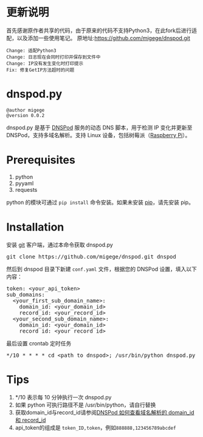 # 更新说明
首先感谢原作者共享的代码，由于原来的代码不支持Python3，在此fork后进行适配，以及添加一些使用笔记。
原地址:https://github.com/migege/dnspod.git

```
Change: 适配Python3
Change: 日志现在会同时打印并保存到文件中
Change: IP没有发生变化时打印提示
Fix: 修复GetIP方法超时的问题
```

# dnspod.py

```
@author migege
@version 0.0.2
```

dnspod.py 是基于 [DNSPod](http://www.dnspod.cn/docs/records.html#dns) 服务的动态 DNS 脚本，用于检测 IP 变化并更新至 DNSPod，支持多域名解析。支持 Linux 设备，包括树莓派（[Raspberry Pi](https://www.raspberrypi.org/)）。

# Prerequisites

1. python
1. pyyaml
1. requests

python 的模块可通过 ```pip install``` 命令安装。如果未安装 [pip](https://pip.pypa.io/)，请先安装 pip。

# Installation

安装 [git](https://git-scm.com/) 客户端，通过本命令获取 dnspod.py

<pre>
git clone https://github.com/migege/dnspod.git dnspod
</pre>

然后到 dnspod 目录下新建 ```conf.yaml``` 文件，根据您的 DNSPod 设置，填入以下内容：

<pre>
token: &lt;your_api_token&gt;
sub_domains:
  &lt;your_first_sub_domain_name&gt;:
    domain_id: &lt;your_domain_id&gt;
    record_id: &lt;your_record_id&gt;
  &lt;your_second_sub_domain_name&gt;:
    domain_id: &lt;your_domain_id&gt;
    record_id: &lt;your_record_id&gt;
</pre>

最后设置 crontab 定时任务

<pre>
*/10 * * * * cd &lt;path_to_dnspod&gt;; /usr/bin/python dnspod.py conf.yaml &gt; /dev/null 2&gt;&1 &
</pre>

# Tips

1. */10 表示每 10 分钟执行一次 dnspod.py
1. 如果 python 可执行路径不是 /usr/bin/python，请自行替换
1. 获取domain_id与record_id请参阅[DNSPod 如何查看域名解析的 domain_id 和 record_id](https://migege.com/post/dnspod-api-domain_id-record-id)
1. api_token的组成是 `token_ID,token`，例如`888888,123456789abcdef`
